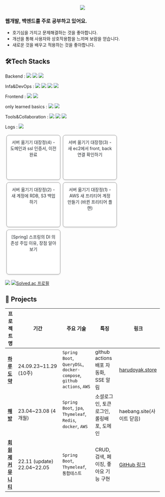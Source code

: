 <div align="center"> <img src="https://capsule-render.vercel.app/api?type=waving&color=fddda5&height=120&text=Welcome!%20Hyun%20Jisoo's%20Github%20:)&animation=&fontColor=c69a76&fontSize=40" /> </div>

### 웹개발, 백엔드를 주로 공부하고 있어요.

- 호기심을 가지고 문제해결하는 것을 좋아합니다.
- 개선을 통해 사용자와 상호작용함을 느끼며 보람을 얻습니다. 
- 새로운 것을 배우고 적용하는 것을 좋아합니다.

## 🛠️Tech Stacks

<p>
Backend : 
<img src="https://img.shields.io/badge/Java-007396?style=for-the-badge&logo=Java&logoColor=white"> 
<img src="https://img.shields.io/badge/Spring%20Boot-6DB33F?style=for-the-badge&logo=Spring&logoColor=white">
<img src="https://img.shields.io/badge/MySQL-4479A1?style=for-the-badge&logo=MySQL&logoColor=white"> 

</p>
<p> 
Infa&DevOps : 
<img src="https://img.shields.io/badge/AWS-232F3E?style=for-the-badge&logo=&logoColor=white"> 
<img src="https://img.shields.io/badge/Docker-2496ED?style=for-the-badge&logo=Docker&logoColor=white">
<img src="https://img.shields.io/badge/Github%20Actions-2088FF?style=for-the-badge&logo=GithubActions&logoColor=white">
<img src="https://img.shields.io/badge/nginx-009639?style=for-the-badge&logo=nginx&logoColor=white">
</p>
<p>
Frontend : 
<img src="https://img.shields.io/badge/JavaScript-F7DF1E?style=for-the-badge&logo=JavaScript&logoColor=white"> 
<img src="https://img.shields.io/badge/thymeleaf-005F0F?style=for-the-badge&logo=thymeleaf&logoColor=white"> 
</p>
		<p>only learned basics : <img src="https://img.shields.io/badge/node.js-5FA04E?style=for-the-badge&logo=nodedotjs&logoColor=white"> 
		<img src="https://img.shields.io/badge/react-61DAFB?style=for-the-badge&logo=react&logoColor=white"> 
		</p>
<p>
Tools&Collaboration : 
<img src="https://img.shields.io/badge/Github-181717?style=for-the-badge&logo=Github&logoColor=white"> 
<img src="https://img.shields.io/badge/Notion-000000?style=for-the-badge&logo=Notion&logoColor=white">  
<img src="https://img.shields.io/badge/postman-FF6C37?style=for-the-badge&logo=postman&logoColor=white">  
</p>
<p>
Logs : 
<a href="https://sc-science.tistory.com"><img src="https://img.shields.io/badge/tistory-E74C3C?style=for-the-badge&logo=tistory&logoColor=white"></a>
</p>

<!-- BLOG-POST-LIST:START --><a href="https://sc-science.tistory.com/111" target="_blank" style="display: inline-block; width: 150px; height: 120px; margin: 4px; padding: 12px; border: 1px solid #8b8b8b; border-radius: 8px; text-decoration: none; color: #24292e; font-weight: normal; font-size: 14px; text-align: center; vertical-align: top; overflow: hidden; background-color: #ffffff; box-shadow: 0 2px 4px rgba(0,0,0,0.1); transition: all 0.2s ease-in-out;" onmouseover="this.style.boxShadow='0 5px 10px rgba(0,0,0,0.15)'; this.style.transform='translateY(-3px)';" onmouseout="this.style.boxShadow='0 2px 4px rgba(0,0,0,0.1)'; this.style.transform='translateY(0)';">서버 옮기기 대장정&lpar;4&rpar; - 도메인과 ssl 인증서, 이전 완료</a><a href="https://sc-science.tistory.com/110" target="_blank" style="display: inline-block; width: 150px; height: 120px; margin: 4px; padding: 12px; border: 1px solid #8b8b8b; border-radius: 8px; text-decoration: none; color: #24292e; font-weight: normal; font-size: 14px; text-align: center; vertical-align: top; overflow: hidden; background-color: #ffffff; box-shadow: 0 2px 4px rgba(0,0,0,0.1); transition: all 0.2s ease-in-out;" onmouseover="this.style.boxShadow='0 5px 10px rgba(0,0,0,0.15)'; this.style.transform='translateY(-3px)';" onmouseout="this.style.boxShadow='0 2px 4px rgba(0,0,0,0.1)'; this.style.transform='translateY(0)';">서버 옮기기 대장정&lpar;3&rpar; - 새 ec2에서 front, back 연결 확인하기</a><a href="https://sc-science.tistory.com/109" target="_blank" style="display: inline-block; width: 150px; height: 120px; margin: 4px; padding: 12px; border: 1px solid #8b8b8b; border-radius: 8px; text-decoration: none; color: #24292e; font-weight: normal; font-size: 14px; text-align: center; vertical-align: top; overflow: hidden; background-color: #ffffff; box-shadow: 0 2px 4px rgba(0,0,0,0.1); transition: all 0.2s ease-in-out;" onmouseover="this.style.boxShadow='0 5px 10px rgba(0,0,0,0.15)'; this.style.transform='translateY(-3px)';" onmouseout="this.style.boxShadow='0 2px 4px rgba(0,0,0,0.1)'; this.style.transform='translateY(0)';">서버 옮기기 대장정&lpar;2&rpar; - 새 계정에 RDB, S3 백업하기</a><a href="https://sc-science.tistory.com/107" target="_blank" style="display: inline-block; width: 150px; height: 120px; margin: 4px; padding: 12px; border: 1px solid #8b8b8b; border-radius: 8px; text-decoration: none; color: #24292e; font-weight: normal; font-size: 14px; text-align: center; vertical-align: top; overflow: hidden; background-color: #ffffff; box-shadow: 0 2px 4px rgba(0,0,0,0.1); transition: all 0.2s ease-in-out;" onmouseover="this.style.boxShadow='0 5px 10px rgba(0,0,0,0.15)'; this.style.transform='translateY(-3px)';" onmouseout="this.style.boxShadow='0 2px 4px rgba(0,0,0,0.1)'; this.style.transform='translateY(0)';">서버 옮기기 대장정&lpar;1&rpar; - AWS 새 프리티어 계정 만들기 &lpar;바뀐 프리티어 플랜&rpar;</a><a href="https://sc-science.tistory.com/106" target="_blank" style="display: inline-block; width: 150px; height: 120px; margin: 4px; padding: 12px; border: 1px solid #8b8b8b; border-radius: 8px; text-decoration: none; color: #24292e; font-weight: normal; font-size: 14px; text-align: center; vertical-align: top; overflow: hidden; background-color: #ffffff; box-shadow: 0 2px 4px rgba(0,0,0,0.1); transition: all 0.2s ease-in-out;" onmouseover="this.style.boxShadow='0 5px 10px rgba(0,0,0,0.15)'; this.style.transform='translateY(-3px)';" onmouseout="this.style.boxShadow='0 2px 4px rgba(0,0,0,0.1)'; this.style.transform='translateY(0)';">[Spring] 스프링의 DI 의존성 주입 이유, 장점 알아보기</a><!-- BLOG-POST-LIST:END -->


<p>
 <img src="https://github-readme-stats.vercel.app/api/top-langs/?username=jisoo615&layout=compact&bg_color=180,fff7e5,00000000&title_color=000000&text_color=000000"/>
  <a href="https://solved.ac/ske05058">
    <img src="http://mazassumnida.wtf/api/generate_badge?boj=ske05058" alt="Solved.ac 프로필"/>
  </a>
</p>


## 🚀 Projects

| 프로젝트 명                                                 | 기간                            | 주요 기술                                                                | 특징                            | 링크                                                                     |
| ------------------------------------------------------ | ----------------------------- | -------------------------------------------------------------------- | ----------------------------- | ---------------------------------------------------------------------- |
| [**하루도약**](https://github.com/esg-akiaka-project/back) | 24.09.23~11.29 (10주)          | `Spring Boot`, `QueryDSL`, `docker-compose`, `github actions`, `AWS` | github actions 배포 자동화, SSE 알림 | [harudoyak.store](https://harudoyak.store "null")                      |
| [**해방**](https://github.com/HaeBangProject/HAEBANG)    | 23.04~23.08 (4개월)             | `Spring Boot`, `jpa`, `Thymeleaf`, `Redis`, `docker`, `AWS`          | 소셜로그인, 토큰 로그인, 롤링배포, 도메인      | haebang.site(사이트 닫음)                                                   |
| [**회원제 커뮤니티**](https://github.com/jisoo615/myproject)  | 22.11 (update)<br>22.04~22.05 | `Spring Boot`, `Thymeleaf`, `통합테스트`                                  | CRUD, 검색, 페이징, 좋아요 기능 구현      | [GitHub 링크](https://www.google.com/search?q=%EB%A7%81%ED%81%AC "null") |

